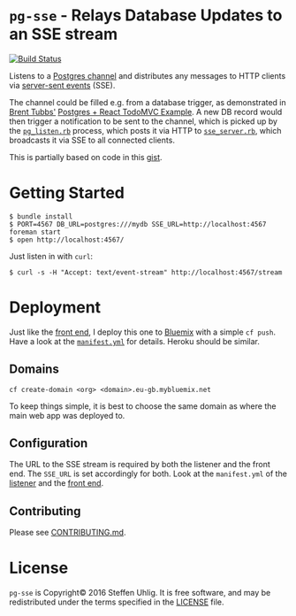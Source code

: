 # `pg-sse` - Relays Database Updates to an SSE stream

[![Build Status](https://travis-ci.org/suhlig/pg-sse.svg?branch=master)](https://travis-ci.org/suhlig/pg-sse)

Listens to a [Postgres channel](https://www.postgresql.org/docs/current/static/sql-listen.html) and distributes any messages to HTTP clients via [server-sent events](https://www.w3.org/TR/eventsource/) (SSE).

The channel could be filled e.g. from a database trigger, as demonstrated in [Brent Tubbs'](https://github.com/btubbs) [Postgres + React TodoMVC Example](https://github.com/btubbs/todopy-pg/blob/master/todos/migrations/0002-add-todos-table/forward.sql). A new DB record would then trigger a notification to be sent to the channel, which is picked up by the [`pg_listen.rb`](https://github.com/suhlig/pg-sse/blob/master/lib/pg_listen.rb) process, which posts it via HTTP to [`sse_server.rb`](https://github.com/suhlig/pg-sse/blob/master/lib/sse_server.rb), which broadcasts it via SSE to all connected clients.

This is partially based on code in this [gist](https://gist.github.com/mig-hub/5633280).

# Getting Started

```
$ bundle install
$ PORT=4567 DB_URL=postgres:///mydb SSE_URL=http://localhost:4567 foreman start
$ open http://localhost:4567/
```

Just listen in with `curl`:

```
$ curl -s -H "Accept: text/event-stream" http://localhost:4567/stream
```

# Deployment

Just like the [front end](https://github.com/suhlig/HDM-Haushaltsbuch), I deploy this one to [Bluemix](http://bluemix.net) with a simple `cf push`. Have a look at the [`manifest.yml`](https://github.com/suhlig/pg-sse/blob/master/manifest.yml) for details. Heroku should be similar.

## Domains

```
cf create-domain <org> <domain>.eu-gb.mybluemix.net
```

To keep things simple, it is best to choose the same domain as where the main web app was deployed to.

## Configuration

The URL to the SSE stream is required by both the listener and the front end. The `SSE_URL` is set accordingly for both. Look at the `manifest.yml` of the [listener](https://github.com/suhlig/pg-sse/blob/master/manifest.yml) and the [front end](https://github.com/suhlig/HDM-Haushaltsbuch/blob/master/manifest.yml).

## Contributing

Please see [CONTRIBUTING.md](https://github.com/suhlig/pg-sse/blob/master/CONTRIBUTING.md).

# License

`pg-sse` is Copyright© 2016 Steffen Uhlig. It is free software, and may be redistributed under the terms specified in the [LICENSE](https://github.com/suhlig/pg-sse/blob/master/LICENSE) file.
